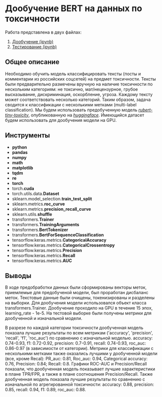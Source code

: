 # Дообучение BERT на данных по токсичности

Работа представлена в двух файлах:
1. [Дообучение (ipynb)](https://github.com/agamai/Portfolio/blob/main/Toxicity_rus/my_toxicity_15ep_final.ipynb)
2. [Тестирование (ipynb)](https://github.com/agamai/Portfolio/blob/main/Toxicity_rus/my_toxicity_15ep_final_test.ipynb)

## Общее описание
Необходимо обучить модель классифицировать тексты (посты и комментарии из российских соцсетей) на предмет токсичности. Тексты были предварительно размечены вручную на наличие токсичности по нескольким категориям: не токсично, мат/нецензурное, грубое высказывание, дискриминация, оскорбление, угроза. Каждому тексту может соответствовать несколько категорий. Таким образом, задача сводится к классификации с несколькими метками (multi-label classification). Мы будем использовать предобученную модель  [*rubert-tiny-toxicity*](https://huggingface.co/cointegrated/rubert-tiny-toxicity), опубликованную на [*huggingface*](https://huggingface.co/). Имеющийся датасет будем использовать для дообучения модели на GPU.

## Инструменты
* **python**
* **pandas**
* **numpy**
* **math**
* **matplotlib**
* **tqdm**
* **re**
* **torch**
* torch.**cuda**
* torch.utils.data.**Dataset**
* sklearn.model_selection.**train_test_split**
* sklearn.metrics.**roc_curve**
* sklearn.metrics.**precision_recall_curve**
* sklearn.utils.**shuffle**
* transformers.**Trainer**
* transformers.**TrainingArguments**
* transformers.**BertTokenizer**
* transformers.**BertForSequenceClassification**
* tensorflow.keras.metrics.**CategoricalAccuracy**
* tensorflow.keras.metrics.**CategoricalCrossentropy**
* tensorflow.keras.metrics.**Precision**
* tensorflow.keras.metrics.**Recall**
* tensorflow.keras.metrics.**AUC**

## Выводы
В ходе предобработки данных были сформированы векторы меток, приемлемые для предобученой модели, был проработан дисбаланс меток. Текстовые данные были очищены, токенизированы и разделены на выборки. Для дообучения модели использовался объект класса transformers.Trainer. Дообучение проходило на GPU в течение 15 эпох, learning_rate - 1e-5. На тестовой выборке были получены метрики для дообученной и изначальной модели.

В разрезе по каждой категории токсичности дообученная модель показала лучшие результаты по всем метрикам ('accuracy', 'precision', 'recall', 'f1', 'roc_auc') по сравнению с изначальной моделью. accuracy: 0.74-0.93, f1: 0.72-0.92, precision: 0.7-0.91, recall: 0.74-0.93, roc_auc: 0.86-0.97 (в зависимости от категории). Метрики для классификации с несколькими метками также оказались лучшими у дообученной модели (все, кроме Recal): PR_auc: 0.81, Roc_auc: 0.94, Categorical accuracy: 0.76, 
Precision: 0.84; Recall: 0.8. Графики ROC-AUC и Precision/Recall показали, что дообученная модель показывает лучшие характеристики в плане TPR/FPR, а также в плане соотношения Precision/Recall. Также дообученная модель показала лучшие результаты по сравнению с изначальной по агрегированной токсичности: accuracy: 0.88, precision: 0.85, recall: 0.94, f1: 0.89, roc_auc: 0.88.
